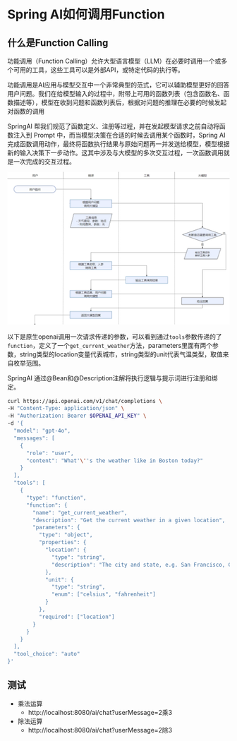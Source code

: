 # Spring AI如何调用Function

## 什么是Function Calling

功能调用（Function Calling）允许大型语言模型（LLM）在必要时调用一个或多个可用的工具，这些工具可以是外部API，或特定代码的执行等。

功能调用是AI应用与模型交互中一个非常典型的范式，它可以辅助模型更好的回答用户问题。我们在给模型输入的过程中，附带上可用的函数列表（包含函数名、函数描述等），模型在收到问题和函数列表后，根据对问题的推理在必要的时候发起对函数的调用

SpringAI 帮我们规范了函数定义、注册等过程，并在发起模型请求之前自动将函数注入到 Prompt 中，而当模型决策在合适的时候去调用某个函数时，Spring AI 完成函数调用动作，最终将函数执行结果与原始问题再一并发送给模型，模型根据新的输入决策下一步动作。这其中涉及与大模型的多次交互过程，一次函数调用就是一次完成的交互过程。

![](download.png)

以下是原生openai调用一次请求传递的参数，可以看到通过`tools`参数传递的了`function`，定义了一个`get_current_weather`方法，parameters里面有两个参数，string类型的location变量代表城市，string类型的unit代表气温类型，取值来自枚举范围。

SpringAI 通过@Bean和@Description注解将执行逻辑与提示词进行注册和绑定。

```bash
curl https://api.openai.com/v1/chat/completions \
-H "Content-Type: application/json" \
-H "Authorization: Bearer $OPENAI_API_KEY" \
-d '{
  "model": "gpt-4o",
  "messages": [
    {
      "role": "user",
      "content": "What'\''s the weather like in Boston today?"
    }
  ],
  "tools": [
    {
      "type": "function",
      "function": {
        "name": "get_current_weather",
        "description": "Get the current weather in a given location",
        "parameters": {
          "type": "object",
          "properties": {
            "location": {
              "type": "string",
              "description": "The city and state, e.g. San Francisco, CA"
            },
            "unit": {
              "type": "string",
              "enum": ["celsius", "fahrenheit"]
            }
          },
          "required": ["location"]
        }
      }
    }
  ],
  "tool_choice": "auto"
}'

```

## 测试

- 乘法运算
	- http://localhost:8080/ai/chat?userMessage=2乘3
- 除法运算
	- http://localhost:8080/ai/chat?userMessage=2除3
